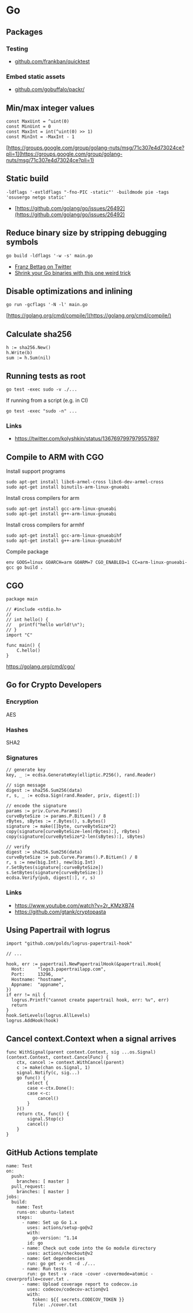# Go

## Packages

### Testing

- [github.com/frankban/quicktest](https://github.com/frankban/quicktest)

### Embed static assets

- [github.com/gobuffalo/packr/](https://github.com/gobuffalo/packr/)

## Min/max integer values

```
const MaxUint = ^uint(0)
const MinUint = 0
const MaxInt = int(^uint(0) >> 1)
const MinInt = -MaxInt - 1
```

[https://groups.google.com/group/golang-nuts/msg/71c307e4d73024ce?pli=1](https://groups.google.com/group/golang-nuts/msg/71c307e4d73024ce?pli=1)

## Static build
```
-ldflags '-extldflags "-fno-PIC -static"' -buildmode pie -tags 'osusergo netgo static'
```

- [https://github.com/golang/go/issues/26492](https://github.com/golang/go/issues/26492)

## Reduce binary size by stripping debugging symbols

```
go build -ldflags '-w -s' main.go
```

- [Franz Bettag on Twitter](https://twitter.com/fbettag/status/920941111551647744)
- [Shrink your Go binaries with this one weird trick](https://blog.filippo.io/shrink-your-go-binaries-with-this-one-weird-trick/)

## Disable optimizations and inlining

```
go run -gcflags '-N -l' main.go
```

[https://golang.org/cmd/compile/](https://golang.org/cmd/compile/)

## Calculate sha256

```
h := sha256.New()
h.Write(b)
sum := h.Sum(nil)
```

## Running tests as root

```
go test -exec sudo -v ./...
```

If running from a script (e.g. in CI)

```
go test -exec "sudo -n" ...
```

### Links

- https://twitter.com/kolyshkin/status/1367697997979557897

## Compile to ARM with CGO

Install support programs

```
sudo apt-get install libc6-armel-cross libc6-dev-armel-cross
sudo apt-get install binutils-arm-linux-gnueabi
```

Install cross compilers for arm

```
sudo apt-get install gcc-arm-linux-gnueabi
sudo apt-get install g++-arm-linux-gnueabi
```

Install cross compilers for armhf

```
sudo apt-get install gcc-arm-linux-gnueabihf
sudo apt-get install g++-arm-linux-gnueabihf
```

Compile package

```
env GOOS=linux GOARCH=arm GOARM=7 CGO_ENABLED=1 CC=arm-linux-gnueabi-gcc go build .
```

## CGO

```
package main

// #include <stdio.h>
//
// int hello() {
//   printf("hello world!\n");
// }
import "C"

func main() {
	C.hello()
}
```

https://golang.org/cmd/cgo/

## Go for Crypto Developers

### Encryption

AES

### Hashes

SHA2

### Signatures

```
// generate key
key, _ := ecdsa.GenerateKey(elliptic.P256(), rand.Reader)

// sign message
digest := sha256.Sum256(data)
r, s, _ := ecdsa.Sign(rand.Reader, priv, digest[:])

// encode the signature
params := priv.Curve.Params()
curveByteSize := params.P.BitLen() / 8
rBytes, sBytes := r.Bytes(), s.Bytes()
signature := make([]byte, curveByteSize*2)
copy(signature[curveByteSize-len(rBytes):], rBytes)
copy(signature[curveByteSize*2-len(sBytes):], sBytes)

// verify
digest := sha256.Sum256(data)
curveByteSize := pub.Curve.Params().P.BitLen() / 8
r, s := new(big.Int), new(big.Int)
r.SetBytes(signature[:curveByteSize])
s.SetBytes(signature[curveByteSize:])
ecdsa.Verify(pub, digest[:], r, s)
```

### Links

- https://www.youtube.com/watch?v=2r_KMzXB74
- https://github.com/gtank/cryptopasta

## Using Papertrail with logrus

```
import "github.com/polds/logrus-papertrail-hook"

// ...

hook, err := papertrail.NewPapertrailHook(&papertrail.Hook{
  Host:     "logs3.papertrailapp.com",
  Port:     13296,
  Hostname: "hostname",
  Appname:  "appname",
})
if err != nil {
  logrus.Printf("cannot create papertrail hook, err: %v", err)
  return
}
hook.SetLevels(logrus.AllLevels)
logrus.AddHook(hook)
```

## Cancel context.Context when a signal arrives

```
func WithSignal(parent context.Context, sig ...os.Signal) (context.Context, context.CancelFunc) {
	ctx, cancel := context.WithCancel(parent)
	c := make(chan os.Signal, 1)
	signal.Notify(c, sig...)
	go func() {
		select {
		case <-ctx.Done():
		case <-c:
			cancel()
		}
	}()
	return ctx, func() {
		signal.Stop(c)
		cancel()
	}
}
```

## GitHub Actions template

```
name: Test
on:
  push:
    branches: [ master ]
  pull_request:
    branches: [ master ]
jobs:
  build:
    name: Test
    runs-on: ubuntu-latest
    steps:
      - name: Set up Go 1.x
        uses: actions/setup-go@v2
        with:
          go-version: ^1.14
        id: go
      - name: Check out code into the Go module directory
        uses: actions/checkout@v2
      - name: Get dependencies
        run: go get -v -t -d ./...
      - name: Run tests
        run: go test -v -race -cover -covermode=atomic -coverprofile=cover.txt .
      - name: Upload coverage report to codecov.io
        uses: codecov/codecov-action@v1
        with:
          token: ${{ secrets.CODECOV_TOKEN }}
          file: ./cover.txt
```

